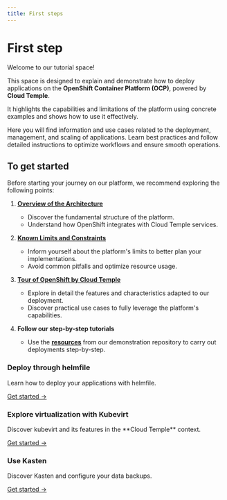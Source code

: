 ```yaml
---
title: First steps
---
```


# First step

Welcome to our tutorial space!

This space is designed to explain and demonstrate how to deploy applications on the **OpenShift Container Platform (OCP)**, powered by **Cloud Temple**.

It highlights the capabilities and limitations of the platform using concrete examples and shows how to use it effectively.

Here you will find information and use cases related to the deployment, management, and scaling of applications. Learn best practices and follow detailed instructions to optimize workflows and ensure smooth operations.

## To get started

Before starting your journey on our platform, we recommend exploring the following points:

1. [**Overview of the Architecture**](../concepts.md#architecture-générale-de-la-plateforme)
   - Discover the fundamental structure of the platform.
   - Understand how OpenShift integrates with Cloud Temple services.

2. [**Known Limits and Constraints**](../concepts.md#limites-actuelles-de-loffre-redhat-openshift-en-environnement-secnumcloud)
   - Inform yourself about the platform's limits to better plan your implementations.
   - Avoid common pitfalls and optimize resource usage.

3. [**Tour of OpenShift by Cloud Temple**](../quickstart.md)
   - Explore in detail the features and characteristics adapted to our deployment.
   - Discover practical use cases to fully leverage the platform's capabilities.

4. **Follow our step-by-step tutorials**
   - Use the [**resources**](https://github.com/Cloud-Temple/product-openshift-how-to/tree/main) from our demonstration repository to carry out deployments step-by-step.

<div class="card-grid">
  <div class="card">
    <h3>Deploy through helmfile</h3>
    <p>Learn how to deploy your applications with helmfile.</p>
    <a href="deploy-through-helmfile" class="card-link">Get started &rarr;</a>
  </div>
  <div class="card">
    <h3>Explore virtualization with Kubevirt</h3>
    <p>Discover kubevirt and its features in the **Cloud Temple** context.</p>
    <a href="deploy-vm-with-kubevirt" class="card-link">Get started &rarr;</a>
  </div>
  <div class="card">
    <h3>Use Kasten</h3>
    <p>Discover Kasten and configure your data backups.</p>
    <a href="using-kasten" class="card-link">Get started &rarr;</a>
  </div>
</div>